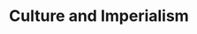 ---
"\uFEFFauthor_sort": Said, Edward W.
authors: Edward W. Said
comments: ''
cover: "/Users/Raman/Calibre Library/Edward W. Said/Culture and Imperialism (188)/cover.jpg"
formats: mobi
id: '188'
identifiers: ''
isbn: ''
languages: ''
library_name: Calibre Library
pubdate: '0101-01-01T09:00:00+09:00'
publisher: ''
rating: ''
series: ''
series_index: '1.0'
size: '843665'
tags: ''
timestamp: '0101-01-01T09:00:00+09:00'
title: Culture and Imperialism
title_sort: Culture and Imperialism
uuid: 488a6e32-bf3a-4c8c-b545-b39a0e36adff
"#format": MOBI
layout: book
link: false
---
